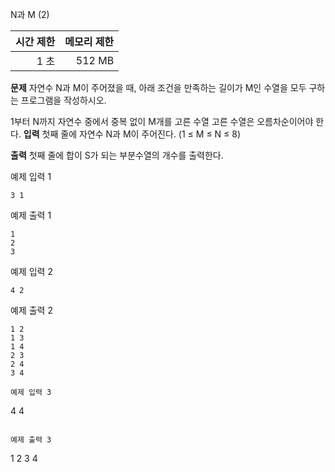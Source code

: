N과 M (2)

|시간 제한|메모리 제한|
|---:|---:|
|1 초 | 512 MB |

**문제**
자연수 N과 M이 주어졌을 때, 아래 조건을 만족하는 길이가 M인 수열을 모두 구하는 프로그램을 작성하시오.

1부터 N까지 자연수 중에서 중복 없이 M개를 고른 수열
고른 수열은 오름차순이어야 한다.
**입력**
첫째 줄에 자연수 N과 M이 주어진다. (1 ≤ M ≤ N ≤ 8)


**출력**
첫째 줄에 합이 S가 되는 부분수열의 개수를 출력한다.

예제 입력 1 
```
3 1
```

예제 출력 1 
```
1
2
3

```
예제 입력 2 
```
4 2
```

예제 출력 2
```
1 2
1 3
1 4
2 3
2 4
3 4
```


```
예제 입력 3
```
4 4
```

예제 출력 3
```
1 2 3 4
```
